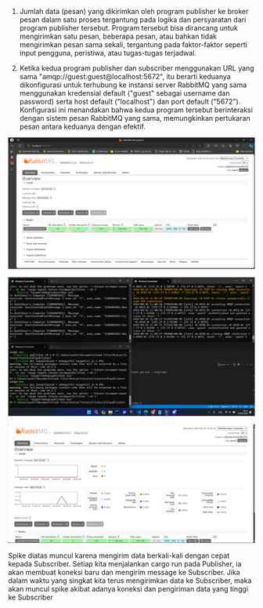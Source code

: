 1. Jumlah data (pesan) yang dikirimkan oleh program publisher ke broker pesan dalam satu proses tergantung pada logika dan persyaratan dari program publisher tersebut. Program tersebut bisa dirancang untuk mengirimkan satu pesan, beberapa pesan, atau bahkan tidak mengirimkan pesan sama sekali, tergantung pada faktor-faktor seperti input pengguna, peristiwa, atau tugas-tugas terjadwal.

2. Ketika kedua program publisher dan subscriber  menggunakan URL yang sama "amqp://guest:guest@localhost:5672", itu berarti keduanya dikonfigurasi untuk terhubung ke instansi server RabbitMQ yang sama menggunakan kredensial default ("guest" sebagai username dan password) serta host default ("localhost") dan port default ("5672"). Konfigurasi ini menandakan bahwa kedua program tersebut berinteraksi dengan sistem pesan RabbitMQ yang sama, memungkinkan pertukaran pesan antara keduanya dengan efektif. 


![alt text](/rabbitmq.png)

![alt text](/cmd.png)

![alt text](/spike1.png)

Spike diatas muncul karena mengirim data berkali-kali dengan cepat kepada Subscriber. Setiap kita menjalankan cargo run pada Publisher, ia akan membuat koneksi baru dan mengirim message ke Subscriber. Jika dalam waktu yang singkat kita terus mengirimkan data ke Subscriber, maka akan muncul spike akibat adanya koneksi dan pengiriman data yang tinggi ke Subscriber